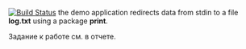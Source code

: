 [![Build Status](https://travis-ci.org/vaulex/lab15.svg?branch=master)](https://travis-ci.org/vaulex/lab15)
the demo application redirects data from stdin to a file **log.txt** using a package **print**.

Задание к работе см. в отчете.
